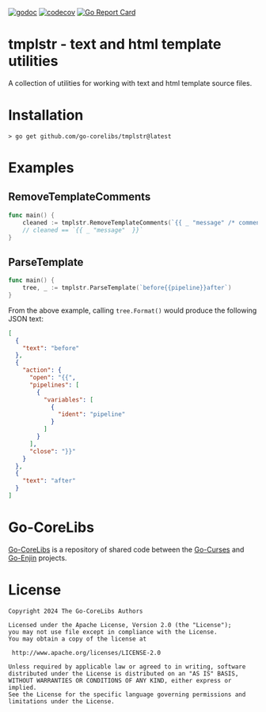 [![godoc](https://img.shields.io/badge/godoc-reference-blue.svg)](https://pkg.go.dev/github.com/go-corelibs/tmplstr)
[![codecov](https://codecov.io/gh/go-corelibs/tmplstr/graph/badge.svg?token=Tsz0LabXbC)](https://codecov.io/gh/go-corelibs/tmplstr)
[![Go Report Card](https://goreportcard.com/badge/github.com/go-corelibs/tmplstr)](https://goreportcard.com/report/github.com/go-corelibs/tmplstr)

# tmplstr - text and html template utilities

A collection of utilities for working with text and html template source
files.

# Installation

``` shell
> go get github.com/go-corelibs/tmplstr@latest
```

# Examples

## RemoveTemplateComments

``` go
func main() {
    cleaned := tmplstr.RemoveTemplateComments(`{{ _ "message" /* comment */ }}`)
    // cleaned == `{{ _ "message"  }}`
}
```

## ParseTemplate

``` go
func main() {
    tree, _ := tmplstr.ParseTemplate(`before{{pipeline}}after`)
}
```

From the above example, calling `tree.Format()` would produce the following
JSON text:

``` json
[
  {
    "text": "before"
  },
  {
    "action": {
      "open": "{{",
      "pipelines": [
        {
          "variables": [
            {
              "ident": "pipeline"
            }
          ]
        }
      ],
      "close": "}}"
    }
  },
  {
    "text": "after"
  }
]
```

# Go-CoreLibs

[Go-CoreLibs] is a repository of shared code between the [Go-Curses] and
[Go-Enjin] projects.

# License

```
Copyright 2024 The Go-CoreLibs Authors

Licensed under the Apache License, Version 2.0 (the "License");
you may not use file except in compliance with the License.
You may obtain a copy of the license at

 http://www.apache.org/licenses/LICENSE-2.0

Unless required by applicable law or agreed to in writing, software
distributed under the License is distributed on an "AS IS" BASIS,
WITHOUT WARRANTIES OR CONDITIONS OF ANY KIND, either express or implied.
See the License for the specific language governing permissions and
limitations under the License.
```

[Go-CoreLibs]: https://github.com/go-corelibs
[Go-Curses]: https://github.com/go-curses
[Go-Enjin]: https://github.com/go-enjin
